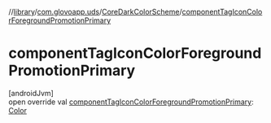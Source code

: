//[library](../../../index.md)/[com.glovoapp.uds](../index.md)/[CoreDarkColorScheme](index.md)/[componentTagIconColorForegroundPromotionPrimary](component-tag-icon-color-foreground-promotion-primary.md)

# componentTagIconColorForegroundPromotionPrimary

[androidJvm]\
open override val [componentTagIconColorForegroundPromotionPrimary](component-tag-icon-color-foreground-promotion-primary.md): [Color](https://developer.android.com/reference/kotlin/androidx/compose/ui/graphics/Color.html)
